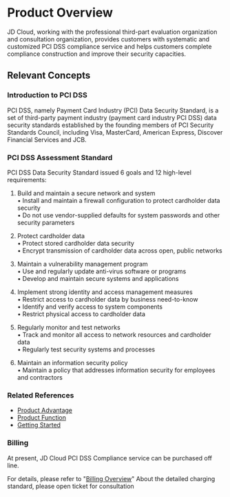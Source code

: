 # Product Overview
JD Cloud, working with the professional third-part evaluation organization and consultation organization, provides customers with systematic and customized PCI DSS compliance service and helps customers complete compliance construction and improve their security capacities.


## Relevant Concepts
### Introduction to PCI DSS
PCI DSS, namely Payment Card Industry (PCI) Data Security Standard, is a set of third-party payment industry (payment card industry PCI DSS) data security standards established by the founding members of PCI Security Standards Council, including Visa, MasterCard, American Express, Discover Financial Services and JCB.

### PCI DSS Assessment Standard
PCI DSS Data Security Standard issued 6 goals and 12 high-level requirements:

1. Build and maintain a secure network and system <br>
•	 Install and maintain a firewall configuration to protect cardholder data security <br>
•	 Do not use vendor-supplied defaults for system passwords and other security parameters <br>

2. Protect cardholder data <br>
•	 Protect stored cardholder data security <br>
•	 Encrypt transmission of cardholder data across open, public networks <br>

3. Maintain a vulnerability management program <br>
•	 Use and regularly update anti-virus software or programs <br>
•	 Develop and maintain secure systems and applications <br>

4. Implement strong identity and access management measures <br>
•	 Restrict access to cardholder data by business need-to-know <br>
•	 Identify and verify access to system components <br>
•	 Restrict physical access to cardholder data <br>

5. Regularly monitor and test networks <br>
•	 Track and monitor all access to network resources and cardholder data <br>
•	 Regularly test security systems and processes <br>

6. Maintain an information security policy <br>
•	 Maintain a policy that addresses information security for employees and contractors <br>



### Related References

 - [Product Advantage](../Introduction/Benefits.md)
 - [Product Function](../Introduction/Features.md)
 - [Getting Started](../Getting-Started/Getting-Started.md)

### Billing

At present, JD Cloud PCI DSS Compliance service can be purchased off line.

For details, please refer to "[Billing Overview](../Pricing/Billing-Overview.md)" About the detailed charging standard, please open ticket for consultation
